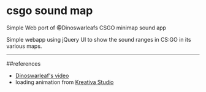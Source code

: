 # csgo sound map
Simple Web port of @Dinoswarleafs CSGO minimap sound app

Simple webapp using jQuery UI to show the sound ranges in CS:GO in its various maps.

- - - -

##references
- [Dinoswarleaf's video](https://www.youtube.com/watch?v=P5KbvOBW52E)
- loading animation from [Kreativa Studio](https://dribbble.com/shots/1664807-No-you-shut-up)


